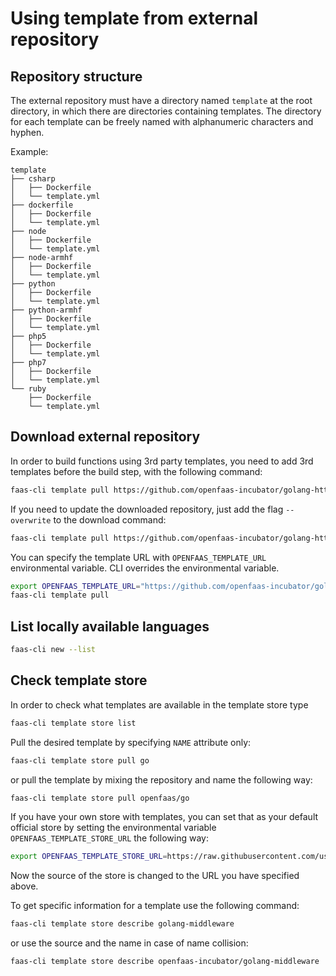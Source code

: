 # Using template from external repository

## Repository structure

The external repository must have a directory named ```template``` at the root directory, in which there are directories
containing templates. The directory for each template can be freely named with alphanumeric characters and hyphen.

Example:

```
template
├── csharp
│   ├── Dockerfile
│   └── template.yml
├── dockerfile
│   ├── Dockerfile
│   └── template.yml
├── node
│   ├── Dockerfile
│   └── template.yml
├── node-armhf
│   ├── Dockerfile
│   └── template.yml
├── python
│   ├── Dockerfile
│   └── template.yml
├── python-armhf
│   ├── Dockerfile
│   └── template.yml
├── php5
│   ├── Dockerfile
│   └── template.yml
├── php7
│   ├── Dockerfile
│   └── template.yml
└── ruby
    ├── Dockerfile
    └── template.yml
```

## Download external repository

In order to build functions using 3rd party templates, you need to add 3rd templates before the build step, with the following command:

```bash
faas-cli template pull https://github.com/openfaas-incubator/golang-http-template
```

If you need to update the downloaded repository, just add the flag `--overwrite` to the download command:

```bash
faas-cli template pull https://github.com/openfaas-incubator/golang-http-template --override
```

You can specify the template URL with `OPENFAAS_TEMPLATE_URL` environmental variable. CLI overrides the environmental variable.

```bash
export OPENFAAS_TEMPLATE_URL="https://github.com/openfaas-incubator/golang-http-template"
faas-cli template pull
```


## List locally available languages

```bash
faas-cli new --list
```

## Check template store

In order to check what templates are available in the template store type

```bash
faas-cli template store list
```

Pull the desired template by specifying `NAME` attribute only:

```bash
faas-cli template store pull go
```

or pull the template by mixing the repository and name the following way:

```bash
faas-cli template store pull openfaas/go
```

If you have your own store with templates, you can set that as your default official store by setting the environmental variable `OPENFAAS_TEMPLATE_STORE_URL` the following way:

```bash
export OPENFAAS_TEMPLATE_STORE_URL=https://raw.githubusercontent.com/user/openfaas-templates/templates.json
```

Now the source of the store is changed to the URL you have specified above.

To get specific information for a template use the following command:

```bash
faas-cli template store describe golang-middleware
```

or use the source and the name in case of name collision:

```bash
faas-cli template store describe openfaas-incubator/golang-middleware
```